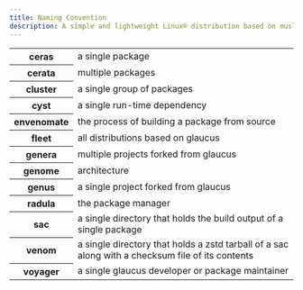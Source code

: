 ```yaml
---
title: Naming Convention
description: A simple and lightweight Linux® distribution based on musl libc and toybox
---
```


<table>
  <tbody>
    <tr>
      <th scope='row'>ceras</th>
      <td>a single package</td>
    </tr>
    <tr>
      <th scope='row'>cerata</th>
      <td>multiple packages</td>
    </tr>
    <tr>
      <th scope='row'>cluster</th>
      <td>a single group of packages</td>
    </tr>
    <tr>
      <th scope='row'>cyst</th>
      <td>a single run-time dependency</td>
    </tr>
    <tr>
      <th scope='row'>envenomate</th>
      <td>the process of building a package from source</td>
    </tr>
    <tr>
      <th scope='row'>fleet</th>
      <td>all distributions based on glaucus</td>
    </tr>
    <tr>
      <th scope='row'>genera</th>
      <td>multiple projects forked from glaucus</td>
    </tr>
    <tr>
      <th scope='row'>genome</th>
      <td>architecture</td>
    </tr>
    <tr>
      <th scope='row'>genus</th>
      <td>a single project forked from glaucus</td>
    </tr>
    <tr>
      <th scope='row'>radula</th>
      <td>the package manager</td>
    </tr>
    <tr>
      <th scope='row'>sac</th>
      <td>a single directory that holds the build output of a single package</td>
    </tr>
    <tr>
      <th scope='row'>venom</th>
      <td>a single directory that holds a zstd tarball of a sac along with a checksum file of its contents</td>
    </tr>
    <tr>
      <th scope='row'>voyager</th>
      <td>a single glaucus developer or package maintainer</td>
    </tr>
  </tbody>
</table>
